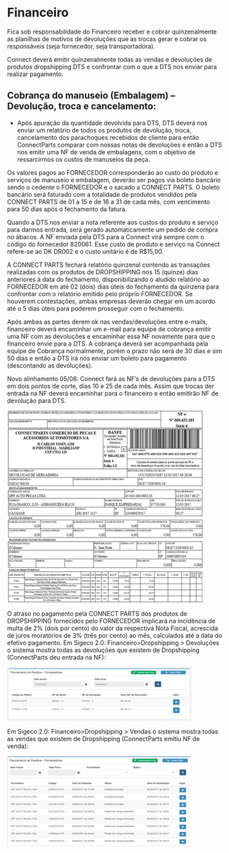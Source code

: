 # Financeiro

Fica sob responsabilidade do Financeiro receber e cobrar quinzenalmente as planilhas de motivos de devoluções que as trocas gerar e cobrar os responsáveis (seja fornecedor, seja transportadora).

Connect deverá emitir quinzenalmente todas as vendas e devoluções de produtos dropshipping DTS e confrontar com o que a DTS nos enviar para realizar pagamento.

## Cobrança do manuseio (Embalagem) – Devolução, troca e cancelamento: 

* Após apuração da quantidade devolvida para DTS, DTS deverá nos enviar um relatório de todos os produtos de devolução, troca, cancelamento dos parachoques recebidos de cliente para então ConnectParts comparar com nossas notas de devoluções e então a DTS nos emitir uma NF de venda de embalagens, com o objetivo de ressarcirmos os custos de manuseios da peça.

Os valores pagos ao FORNECEDOR corresponderão ao custo do produto e serviços de manuseio e embalagem, deverão ser pagos via boleto bancário sendo o cedente o FORNECEDOR e o sacado a CONNECT PARTS. O boleto bancário será faturado com a totalidade de produtos vendidos pela CONNECT PARTS de 01 a 15 e de 16 a 31 de cada mês, com vencimento para 50 dias após o fechamento da fatura.

Quando a DTS nos enviar a nota referente aos custos do produto e serviço para darmos entrada, será gerado automaticamente um pedido de compra no ábacos.
A NF enviada pela DTS para a Connect virá sempre com o código do fornecedor 820061. Esse custo de produto e serviço na Connect refere-se ao DK DR002 e o custo unitário é de R$15,00.

A CONNECT PARTS fechará relatório quinzenal contendo as transações realizadas com os produtos de DROPSHIPPING nos 15 (quinze) dias anteriores à data do fechamento, disponibilizando o aludido relatório ao FORNECEDOR em até 02 (dois) dias úteis do fechamento da quinzena para confrontar com o relatório emitido pelo próprio FORNECEDOR. Se houverem contestações, ambas empresas deverão chegar em um acordo até o 5 dias úteis para poderem prosseguir com o fechamento.

Após ambas as partes derem ok nas vendas/devoluções entre e-mails, financeiro deverá encaminhar um e-mail para equipe de cobrança emitir uma NF com as devoluções e encaminhar essa NF novamente para que o financeiro envie para a DTS. A cobrança deverá ser acompanhada pela equipe de Cobrança normalmente, porém o prazo não será de 30 dias e sim 50 dias e então a DTS irá nos enviar um boleto para pagamento (descontando as devoluções).

Novo alinhamento 05/06: Connect fará as NF’s de devoluções para a DTS em dois pontos de corte, dias 10 e 25 de cada mês. Assim que trocas der entrada na NF deverá encaminhar para o financeiro e então emitirão NF de devolução para DTS.

![](/assets/atendimentoPedidos11.png)


O atraso no pagamento pela CONNECT PARTS dos produtos de DROPSHIPPING fornecidos pelo FORNECEDOR implicará na incidência de multa de 2% (dois por cento) do valor da respectiva Nota Fiscal, acrescida de juros moratórios de 3% (três por cento) ao mês, calculados até a data do efetivo pagamento.
Em Sigeco 2.0: Financeiro>Dropshipping > Devoluções o sistema mostra todas as devoluções que existem de Dropshipping (ConnectParts deu entrada na NF):

![](/assets/atendimentoPedidos12.png)

Em Sigeco 2.0: Financeiro>Dropshipping > Vendas o sistema mostra todas as vendas que existem de Dropshipping (ConnectParts emitiu NF de venda):

![](/assets/atendimentoPedidos13.png)


